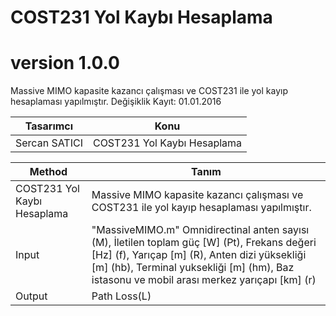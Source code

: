 # COST231 Yol Kaybı Hesaplama

# version 1.0.0
Massive MIMO kapasite kazancı çalışması ve COST231 ile yol kayıp hesaplaması yapılmıştır. Değişiklik Kayıt: 01.01.2016

Tasarımcı | Konu  |
---| --- |
Sercan SATICI | COST231 Yol Kaybı Hesaplama |


Method | Tanım  |
---| --- |
COST231 Yol Kaybı Hesaplama | Massive MIMO kapasite kazancı çalışması ve COST231 ile yol kayıp hesaplaması yapılmıştır. |
Input |  "MassiveMIMO.m" Omnidirectinal anten sayısı (M), İletilen toplam güç [W] (Pt), Frekans değeri [Hz] (f), Yarıçap [m] (R), Anten dizi yüksekliği [m] (hb), Terminal yuksekliği [m] (hm), Baz istasonu ve mobil arası merkez yarıçapı [km] (r) |
Output | Path Loss(L) |
